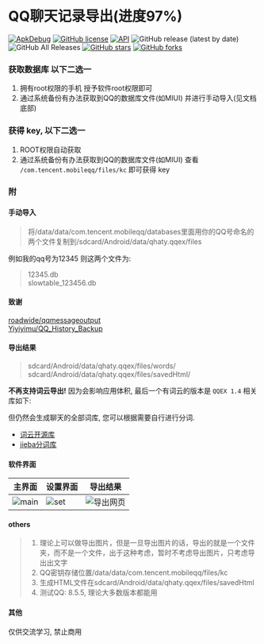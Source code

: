 # QQ聊天记录导出(进度97%)

[![ApkDebug](https://github.com/zsqw123/QQ-Exp-Android/actions/workflows/debugCI.yml/badge.svg?branch=master)](https://github.com/zsqw123/QQ-Exp-Android/actions/workflows/debugCI.yml) [![GitHub license](https://img.shields.io/github/license/zsqw123/QQ-Exp-Android)](https://github.com/zsqw123/QQ-Exp-Android/blob/master/LICENSE) [![API](https://img.shields.io/badge/API-21%2B-brightgreen.svg?style=flat)](https://android-arsenal.com/api?level=21) ![GitHub release (latest by date)](https://img.shields.io/github/v/release/zsqw123/QQ-Exp-Android) ![GitHub All Releases](https://img.shields.io/github/downloads/zsqw123/QQ-Exp-Android/total) [![GitHub stars](https://img.shields.io/github/stars/zsqw123/QQ-Exp-Android)](https://github.com/zsqw123/QQ-Exp-Android/stargazers) [![GitHub forks](https://img.shields.io/github/forks/zsqw123/QQ-Exp-Android)](https://github.com/zsqw123/QQ-Exp-Android/network)

### 获取数据库 以下二选一

1. 拥有root权限的手机 授予软件root权限即可
2. 通过系统备份有办法获取到QQ的数据库文件(如MIUI) 并进行手动导入(见文档底部)

### 获得 key, 以下二选一

1. ROOT权限自动获取
2. 通过系统备份有办法获取到QQ的数据库文件(如MIUI) 查看 `/com.tencent.mobileqq/files/kc` 即可获得 key

### 附

#### 手动导入

> 将/data/data/com.tencent.mobileqq/databases里面用你的QQ号命名的两个文件复制到/sdcard/Android/data/qhaty.qqex/files

例如我的qq号为12345 则这两个文件为:
>12345.db  
    slowtable_123456.db

#### 致谢

[roadwide/qqmessageoutput](https://github.com/roadwide/qqmessageoutput)  
[Yiyiyimu/QQ_History_Backup](https://github.com/Yiyiyimu/QQ_History_Backup)

#### 导出结果

>sdcard/Android/data/qhaty.qqex/files/words/
    sdcard/Android/data/qhaty.qqex/files/savedHtml/

**不再支持词云导出!** 因为会影响应用体积, 最后一个有词云的版本是 `QQEX 1.4` 相关库如下:

但仍然会生成聊天的全部词库, 您可以根据需要自行进行分词.

- [词云开源库](https://github.com/rome753/WordCloudView)
- [jieba分词库](https://github.com/452896915/jieba-android)

#### 软件界面

| 主界面                                                       | 设置界面                                                     | 导出结果                                                     |
| ------------------------------------------------------------ | ------------------------------------------------------------ | ------------------------------------------------------------ |
| ![main](https://cdn.jsdelivr.net/gh/zsqw123/cdn@master/picCDN/20210228153007.webp) | ![set](https://cdn.jsdelivr.net/gh/zsqw123/cdn@master/picCDN/20210228153218.webp) | ![导出网页](https://cdn.jsdelivr.net/gh/zsqw123/cdn@master/picCDN/20210228153844.webp) |

#### others

> 1. 理论上可以做导出图片，但是一旦导出图片的话，导出的就是一个文件夹，而不是一个文件，出于这种考虑，暂时不考虑导出图片，只考虑导出出文字
> 2. QQ密钥存储位置/data/data/com.tencent.mobileqq/files/kc
> 3. 生成HTML文件在sdcard/Android/data/qhaty.qqex/files/savedHtml
> 4. 测试QQ: 8.5.5, 理论大多数版本都能用

#### 其他

仅供交流学习, 禁止商用
